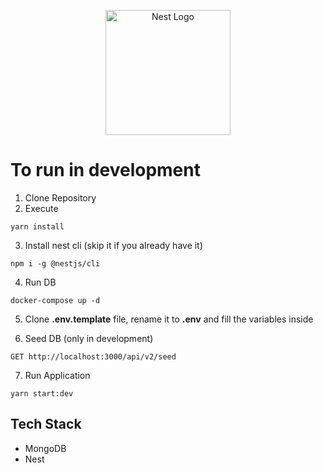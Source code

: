 <p align="center">
  <a href="http://nestjs.com/" target="blank"><img src="https://nestjs.com/img/logo-small.svg" width="200" alt="Nest Logo" /></a>
</p>

# To run in development

1. Clone Repository
2. Execute

```
yarn install
```

3. Install nest cli (skip it if you already have it)

```
npm i -g @nestjs/cli
```

4. Run DB

```
docker-compose up -d
```

5. Clone **.env.template** file, rename it to **.env** and fill the variables inside

6. Seed DB (only in development)

```
GET http://localhost:3000/api/v2/seed
```

7. Run Application

```
yarn start:dev
```

## Tech Stack

- MongoDB
- Nest

